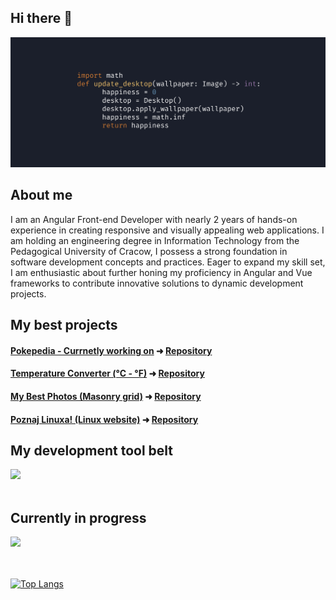 ## Hi there 👋

<img src="https://raw.githubusercontent.com/piotrmaliga-git/piotrmaliga-git/main/images/banner.png" alt="Hello world">

## About me

I am an Angular Front-end Developer with nearly 2 years of hands-on experience in creating responsive and visually appealing web applications. I am holding an engineering degree in Information Technology from the Pedagogical University of Cracow, I possess a strong foundation in software development concepts and practices. Eager to expand my skill set, I am enthusiastic about further honing my proficiency in Angular and Vue frameworks to contribute innovative solutions to dynamic development projects.

## My best projects

#### [Pokepedia - Currnetly working on]([https://piotrmaliga-git.github.io/Temperature-Converter--Celsius-Fahrenheit/](https://pokepedia-vue-dev.vercel.app/)) ➜ [Repository](https://github.com/piotrmaliga-git/pokepedia)

#### [Temperature Converter (°C - °F)](https://piotrmaliga-git.github.io/Temperature-Converter--Celsius-Fahrenheit/) ➜ [Repository](https://github.com/piotrmaliga-git/Temperature-Converter--Celsius-Fahrenheit)

#### [My Best Photos (Masonry grid)](https://piotrmaliga-git.github.io/My-Best-Photos--Masonry-grid/) ➜ [Repository](https://github.com/piotrmaliga-git/My-Best-Photos--Masonry-grid)

#### [Poznaj Linuxa! (Linux website)](https://piotrmaliga-git.github.io/Poznaj-Linuxa--Linux-website/) ➜ [Repository](https://github.com/piotrmaliga-git/Poznaj-Linuxa--Linux-website)

## My development tool belt

<img src="https://skillicons.dev/icons?i=vscode,html,css,sass,tailwind,bootstrap,js,typescript,git,figma" />

<!-- <img align="left" alt="Visual Studio Code" title="Visual Studio Code" width="26px" src="https://raw.githubusercontent.com/piotrmaliga-git/piotrmaliga-git/main/images/icons/visual-studio-code.png" />

<img align="left" alt="HTML5" title="HTML5" width="26px" src="https://raw.githubusercontent.com/piotrmaliga-git/piotrmaliga-git/main/images/icons/html5.png" />

<img align="left" alt="CSS3" title="CSS3" width="26px" src="https://raw.githubusercontent.com/piotrmaliga-git/piotrmaliga-git/main/images/icons/css3.png" />

<img align="left" alt="Sass" title="Sass" width="26px" src="https://raw.githubusercontent.com/piotrmaliga-git/piotrmaliga-git/main/images/icons/sass.png" />

<img align="left" alt="Tailwind CSS" title="Tailwind CSS" width="26px" src="https://raw.githubusercontent.com/piotrmaliga-git/piotrmaliga-git/main/images/icons/tailwind-css.png" />

<img align="left" alt="Bootstrap" title="Bootstrap" width="26px" src="https://raw.githubusercontent.com/piotrmaliga-git/piotrmaliga-git/main/images/icons/bootstrap.png" />

<img align="left" alt="JavaScript" title="JavaScript" width="26px" src="https://raw.githubusercontent.com/piotrmaliga-git/piotrmaliga-git/main/images/icons/javascript.png"/>

<img align="left" alt="TypeScript" title="TypeScript" width="26px" src="https://raw.githubusercontent.com/piotrmaliga-git/piotrmaliga-git/main/images/icons/typescript.png"/>

<img align="left" alt="Npm" title="Npm" width="26px" src="https://raw.githubusercontent.com/piotrmaliga-git/piotrmaliga-git/main/images/icons/npm.png" />

<img align="left" alt="Yarn" title="Yarn" width="26px" src="https://raw.githubusercontent.com/piotrmaliga-git/piotrmaliga-git/main/images/icons/yarn.png" />

<img align="left" alt="Git" title="Git" width="26px" src="https://raw.githubusercontent.com/piotrmaliga-git/piotrmaliga-git/main/images/icons/git.png" />

<img align="left" alt="Figma" title="Figma" width="26px" src="https://raw.githubusercontent.com/piotrmaliga-git/piotrmaliga-git/main/images/icons/figma.png" />

<img align="left" alt="Terminal" title="Terminal" width="26px" src="https://raw.githubusercontent.com/piotrmaliga-git/piotrmaliga-git/main/images/icons/terminal.png" />

<img align="left" alt="Tmux" title="Tmux" width="26px" src="https://raw.githubusercontent.com/piotrmaliga-git/piotrmaliga-git/main/images/icons/tmux.png" /> -->

<br/>
<br/>

## Currently in progress

<img src="https://skillicons.dev/icons?i=angular,vue" />

<!-- <img align="left" alt="Angular" title="Angular" width="26px" src="https://raw.githubusercontent.com/piotrmaliga-git/piotrmaliga-git/main/images/icons/angular.png"/>

<img align="left" alt="Vue.js" title="Vue.js" width="26px" src="https://raw.githubusercontent.com/piotrmaliga-git/piotrmaliga-git/main/images/icons/vue.png" />

<img align="left" alt="Playwright" title="Playwright" width="26px" src="https://raw.githubusercontent.com/piotrmaliga-git/piotrmaliga-git/main/images/icons/playwright.png"/>

<img align="left" alt="Jest" title="Jest" width="26px" src="https://raw.githubusercontent.com/piotrmaliga-git/piotrmaliga-git/main/images/icons/jest.png"/> -->

<br />
<br />
<br />

[![Top Langs](https://github-readme-stats.vercel.app/api/top-langs/?username=piotrmaliga-git&layout=compact&langs_count=10&hide=html&theme=radical&hide_border=true)](https://github.com/piotrmaliga-git/github-readme-stats)
